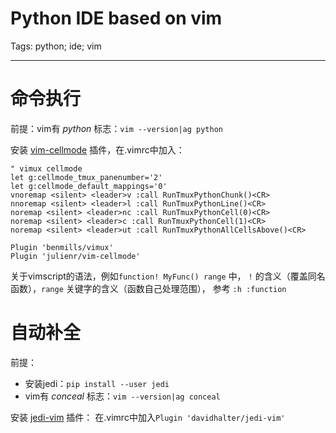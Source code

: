 # Python IDE based on vim
Tags: python; ide; vim

------

# 命令执行

前提：vim有 *python* 标志：`vim --version|ag python`

安装 [vim-cellmode](https://github.com/leetschau/vim-cellmode) 插件，在.vimrc中加入：
```
" vimux cellmode
let g:cellmode_tmux_panenumber='2'
let g:cellmode_default_mappings='0'
vnoremap <silent> <leader>v :call RunTmuxPythonChunk()<CR>
nnoremap <silent> <leader>l :call RunTmuxPythonLine()<CR>
noremap <silent> <leader>nc :call RunTmuxPythonCell(0)<CR>
noremap <silent> <leader>c :call RunTmuxPythonCell(1)<CR>
noremap <silent> <leader>ut :call RunTmuxPythonAllCellsAbove()<CR>

Plugin 'benmills/vimux'
Plugin 'julienr/vim-cellmode'
```

关于vimscript的语法，例如`function! MyFunc() range` 中，
`!` 的含义（覆盖同名函数），`range` 关键字的含义（函数自己处理范围），
参考 `:h :function`

# 自动补全

前提：
* 安装jedi：`pip install --user jedi`
* vim有 *conceal* 标志：`vim --version|ag conceal`

安装 [jedi-vim](https://github.com/davidhalter/jedi-vim) 插件：
在.vimrc中加入`Plugin 'davidhalter/jedi-vim'`
